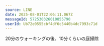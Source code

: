 ```yaml
---
source: LINE
date: 2025-08-01T22:06:11.067Z
messageId: 572530326010855790
userId: Ub72e0555cbf4df6c5440b4dc7993c71d
---
```


20分のウォーキングの後、10分くらいの庭掃除